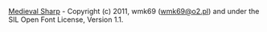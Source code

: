 [Medieval Sharp][medieval] - Copyright (c) 2011, wmk69 (wmk69@o2.pl) and under the SIL Open Font License, Version 1.1.

[medieval]: https://fonts2u.com/medieval-sharp.font "Medieval Sharp Font"
